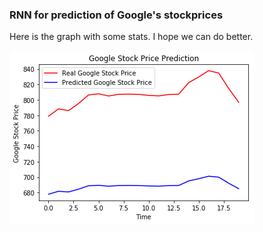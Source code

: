 ### RNN for prediction of Google's stockprices
Here is the graph with some stats. I hope we can do better.

<p style="text-align: center;">
  
  ![Predctions](https://github.com/kdx2/AI/blob/master/RNN/Prediction.png)
  
</p>
